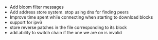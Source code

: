 - Add bloom filter messages
- Add address store system. stop using dns for finding peers
- Improve time spent while connecting when starting to download blocks
- support for ipv6
- store reverse patches in the file corresponding to its block
- add ability to switch chain if the one we are on is invalid